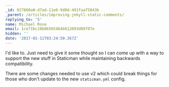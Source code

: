 ```yaml
---
_id: 827860a0-d7ad-11e6-9d0d-491faa75843b
_parent: /articles/improving-jekyll-static-comments/
replying_to: '5'
name: Michael Rose
email: 1ce71bc10b86565464b612093d89707e
hidden: ''
date: '2017-01-11T03:24:50.367Z'
---
```


I'd like to. Just need to give it some thought so I can come up with a way to support the new stuff in Staticman while maintaining backwards compatibility.

There are some changes needed to use v2 which could break things for those who don't update to the new `staticman.yml` config.
